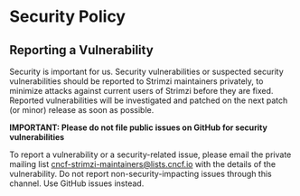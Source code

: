 # Security Policy

## Reporting a Vulnerability

Security is important for us. 
Security vulnerabilities or suspected security vulnerabilities should be reported to Strimzi maintainers privately, to minimize attacks against current users of Strimzi before they are fixed. 
Reported vulnerabilities will be investigated and patched on the next patch (or minor) release as soon as possible.

**IMPORTANT: Please do not file public issues on GitHub for security vulnerabilities**

To report a vulnerability or a security-related issue, please email the private mailing list [cncf-strimzi-maintainers@lists.cncf.io](cncf-strimzi-maintainers@lists.cncf.io) with the details of the vulnerability.
Do not report non-security-impacting issues through this channel.
Use GitHub issues instead.